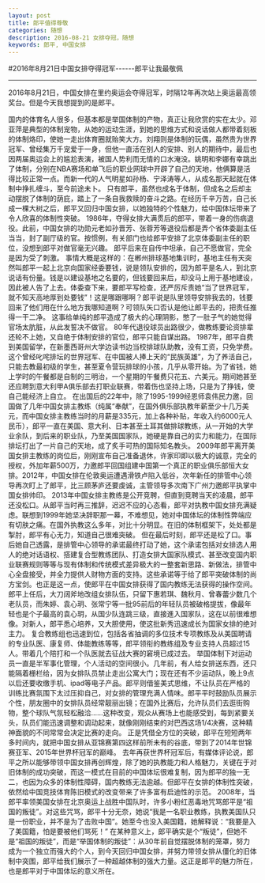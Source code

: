 ```yaml
---
layout: post
title: 郎平值得尊敬 
categories: 随想
description: 2016-08-21 女排夺冠，随想
keywords: 郎平, 中国女排
---
```



#2016年8月21日中国女排夺得冠军------郎平让我最敬佩

---
2016年8月21日，中国女排在里约奥运会夺得冠军，时隔12年再次站上奥运最高领奖台。但是今天我想提到的是郎平。

国内的体育名人很多，但基本都是举国体制的产物，真正让我欣赏的实在太少。邓亚萍是典型的体制宠物，从她的运动生涯，到她的思维方式和说话做人都带着刻板的体制烙印，使她一走出体育圈就贻笑大方。刘翔则是体制的玩偶，虽然贵为世界冠军、曾经集万千宠爱于一身，但他一直活在别人的安排、别人的期待中，最后也因两届奥运会上的尴尬表演，被国人势利而无情的口水淹没。姚明和李娜有幸跳出了体制，分别在NBA赛场和单飞后的职业网球中开辟了自己的天地，他俩算是活得比较正常一点。而新一代的人气明星如孙杨、宁泽涛等人，从成名那天起就在体制中挣扎缠斗，至今前途未卜。
只有郎平，虽然也成名于体制，但成名之后却主动摆脱了体制的荫庇，踏上了一条自我救赎的奋斗之路。在经历千辛万苦，自己长成一棵大树之后，郎平又回归中国女排，以她独特的个性魅力，给中国体坛带来了令人欣喜的体制性突破。
1986年，夺得女排大满贯后的郎平，带着一身的伤病退役。此前，中国女排的功勋元老如孙晋芳、张蓉芳等退役后都是弄个省体委副主任当当，封了副厅级的官。按惯例，有关部门也给郎平安排了北京体委副主任的职位，没想到郎平对做官毫无兴趣。
郎平后来在自传中坦承，自己不愿做官，完全是因为受了刺激。
事情大概是这样的：在郴州排球基地集训时，基地主任有天突然叫郎平一起上北京向国家经委要钱，说是领队安排的，因为郎平是名人，到北京说话有份量。钱是以建设基地之名要的，但钱要回来后，却没马上用于基地建设，因此被人告了上去。体委查下来，要郎平写检查，还严厉斥责她“当了世界冠军，就不知天高地厚到处要钱”！这是哪跟哪啊？郎平说是队里领导安排我去的，钱要回来了他们用在什么地方我哪知道啊？可领队矢口否认是他让郎平去的，把责任推得一干二净。
这事给单纯的郎平造成了极大的心理阴影，憋了一肚子气的她觉得官场太肮脏，从此发誓决不做官。
80年代退役球员出路很少，做教练要论资排辈还轮不上她，又自绝于体制安排的官位，郎平只能自谋出路。
1987年，郎平自费到美国留学，在新墨西哥州大学边读书边当校排球队助教，没有工资，只免学费。这个曾经叱咤排坛的世界冠军、在中国被人捧上天的“民族英雄”，为了养活自己，只能去教最初级的学生，甚至夏令营玩排球的小孩，几乎从零开始。为了省钱，她上学时的午餐都是自制的三明治，一个星期的午餐费只花五、六美元。期间她甚至还应聘到意大利甲A俱乐部去打职业联赛，带着伤也坚持上场，只是为了挣钱，使自己能经济上自立。
在出国后的22年中，除了1995-1999经恩师袁伟民力邀，回国做了几年中国女排主教练（纯属“奉献”，在国外俱乐部执教年薪至少十几万美元，而中国女排主教练当时的月薪是335元，加上各种补贴，年收入约6000元人民币），郎平一直在美国、意大利、日本甚至土耳其做排球教练，从一开始的大学业余队，到后来的职业队，乃至美国国家队，她硬是靠自己的实力和能力，在国际排坛打出了一片自己的天地，成了炙手可热的国际知名教头。
2009年郎平离开美国女排主教练的岗位后，刚刚宣布自己准备退休，许家印即以极大的诚意，完全的授权，外加年薪500万，力邀郎平回国组建中国第一个真正的职业俱乐部恒大女排。2012年，中国女排在伦敦奥运遭遇滑铁卢陷入低谷，次年新任的排管中心领导再次盯上了郎平，比三顾茅庐还要虔诚，主管领导多次南下广州力邀郎平执掌中国女排帅印。
2013年中国女排主教练是公开竞聘，但直到竞聘当天的凌晨，郎平还没松口。从郎平当时再三推辞，迟迟不应的心态看，郎平对执教中国女排充满疑虑。联想到1999年她坚决辞职那一幕，不难想见，她对中国体坛的体制性弊端应有切肤之痛。在国外执教这么多年，对比十分明显。在旧的体制框架下，处处都是掣肘，郎平有心无力，知道自己很难突破。
但在最后时刻，郎平还是松了口。事后她自己透露，是排管中心领导的承诺最终打动了她，这个承诺包括对女排选人用人的绝对话语权、搭建复合型教练团队、打造女排大国家队模式、甚至改变国内职业联赛规则等等与现有体制和传统模式差异极大的一整套新思路、新做法，排管中心全盘接受，并全力提供人财物方面的支持。这些承诺等于给了郎平突破体制的尚方宝剑。也正是这一点，使郎平在中国女排获得了国内教练无法获得的操作空间。
郎平上任后，大刀阔斧地改组女排队伍，只留下惠若琪、魏秋月、曾春蕾少数几个老队员，而朱婷、袁心玥、张常宁等一批95前后的年轻队员被破格提拔，像最年轻也是个子最高的袁心玥，从国少队连跳三级，直接進入国家队，这在以前很难想像。对新人，郎平悉心培养，又大胆使用，使这批新秀迅速成长为国家女排的绝对主力。
复合教练组也迅速到位，包括各省抽调的多位技术专项教练及从美国聘请的专业队医、康复师、体能教练等等，郎平领衔的教练组及专业支持人员超过15人。带着几个陪打和一个队医就去征战大赛的窘境已成过去。
举国体制下对运动员一直是半军事化管理，个人活动的空间很小。几年前，有人给女排送东西，还只能隔着栅栏给，因为女排队员禁止走出公寓大门；现在还有不少运动队，晚上9点以后还要收缴手机、ipad等电子产品。郎平则借鉴美式思维，不让队员在严格的训练比赛氛围下太过压抑自己，对女排的管理充满人情味。郎平平时鼓励队员展示个性，朋友圈中的女排队员经常靓丽出镜；在国外比赛后，允许队员们去逛街购物，整个球队气氛轻松融洽……这种改变，观众从赛场上也能感受到，每到紧要关头，队员们能迅速调整和调动起来，就像刚刚结束的对巴西这场1/4决赛，这种精神面貌的不同常常会决定比赛的走向。
正是凭借全方位的突破，郎平在短短两年多时间内，就把中国女排从亚锦赛第四这样前所未有的谷底，带到了2014年世锦赛亚军、2015年世界杯冠军的巅峰。
去年再获世界杯冠军后，有媒体评论说，郎平之所以能够带领中国女排再创辉煌，除了她的执教能力和人格魅力，关键在于对旧体制的成功突破，而这一模式在目前的中国体坛很难复制，因为郎平的独一无二，也因为众多的体制性障碍，国内教练无法逾越。但郎平在女排的体制性突破，依然给中国竞技体育陈旧模式的改变带来了许多富有启迪性的示范。
2008年，当郎平率领美国女排在北京奥运上战胜中国队时，许多小粉红恶毒地咒骂郎平是“祖国的叛徒”。对这些咒骂，郎平十分无奈，她说“我是一名职业教练，执教美国队只是一份职业，并不是为了击败中国”。她至今也没入美国籍，她解释说：“我要是入了美国籍，怕是要被他们骂死！”
在某种意义上，郎平确实是个“叛徒”，但她不是“祖国的叛徒”，而是“举国体制的叛徒”：从30年前自觉摆脱体制的笼罩，努力成为一个独立而强大的个人，到今天回归中国女排，并努力带领女排从僵化的旧体制中突围，郎平给我们展示了一种超越体制的强大力量。这正是郎平的魅力所在，也是郎平对于中国体坛的意义所在。

